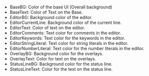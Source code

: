 - BaseBG: Color of the base UI (Overall background)
- BaseText: Color of Text on the Base.
- EditorBG: Background color of the editor.
- EditorCurrentLine: Background color of the current line.
- EditorText: Color of text on the editor.
- EditorComments: Text color for comments in the editor.
- EditorKeywords: Text color for the keywords in the editor.
- EditorStringLiteral: Text color for string literals in the editor.
- EditorNumberLiteral: Text color for the number literals in the editor.
- OverlayBG: Background color for the overlays.
- OverlayText: Color for text on the overlays.
- StatusLineBG: Background color for the status line.
- StatusLineText: Color for the text on the status line.
